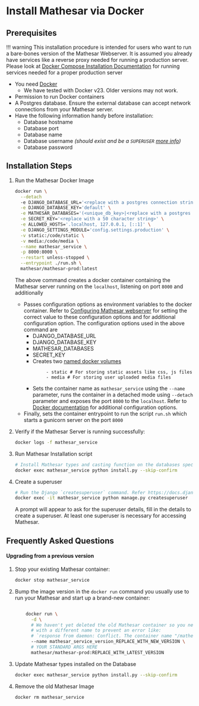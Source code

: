 # Install Mathesar via Docker


## Prerequisites
!!! warning
  This installation procedure is intended for users who want to run a bare-bones version of the Mathesar Webserver. It is assumed you already have services like a reverse proxy needed for running a production server. Please look at [Docker Compose Installation Documentation](../docker-compose/index.md) for running services needed for a proper production server 

- You need [Docker](https://docs.docker.com/get-docker/)
  - We have tested with Docker v23. Older versions may not work.
- Permission to run Docker containers
- A Postgres database. Ensure the external database can accept network connections from your Mathesar server.
- Have the following information handy before installation:
    - Database hostname
    - Database port
    - Database name
    - Database username _(should exist and be a `SUPERUSER` [more info](https://www.postgresql.org/docs/13/sql-createrole.html))_
    - Database password

## Installation Steps

1. Run the Mathesar Docker Image
    ```bash
    docker run \
      --detach
      -e DJANGO_DATABASE_URL='<replace with a postgres connection string>' \
      -e DJANGO_DATABASE_KEY='default' \
      -e MATHESAR_DATABASES='(<unique_db_key>|<replace with a postgres connection array>)' \
      -e SECRET_KEY='<replace with a 50 character string>' \
      -e ALLOWED_HOSTS='.localhost, 127.0.0.1, [::1]' \
      -e DJANGO_SETTINGS_MODULE='config.settings.production' \
      -v static:/code/static \
      -v media:/code/media \
      --name mathesar_service \
      -p 8000:8000 \
      --restart unless-stopped \
      --entrypoint ./run.sh \
      mathesar/mathesar-prod:latest
    ```
    The above command creates a docker container containing the Mathesar server running on the `localhost`,
   listening on port `8000` and additionally
   - Passes configuration options as environment variables to the docker container. Refer to [Configuring Mathesar webserver](../configuration.md#backend-configuration) for setting the correct value to these configuration options and for additional configuration option. The configuration options used in the above command are
     - DJANGO_DATABASE_URL
     - DJANGO_DATABASE_KEY
     - MATHESAR_DATABASES
     - SECRET_KEY
     - Creates two [named docker volumes](https://docs.docker.com/storage/volumes/)
        ```
             - static # For storing static assets like css, js files
             - media # For storing user uploaded media files
        ```
     - Sets the container name as `mathesar_service` using the `--name` parameter, runs the container in a detached mode using `--detach` parameter and exposes the port `8000` to the `localhost`. Refer to [Docker documentation](https://docs.docker.com/engine/reference/commandline/run/#options) for additional configuration options.
    - Finally, sets the container entrypoint to run the script `run.sh` which starts a gunicorn server on the port `8000`

2. Verify if the Mathesar Server is running successfully:
    ```bash
    docker logs -f mathesar_service
    ```

3. Run Mathesar Installation script
    ```bash
    # Install Mathesar types and casting function on the databases specified using the `MATHESAR_DATABASES` env variable in the previous step, run database migrations on the Django meta database,  store the static files in the `static` volumes.
    docker exec mathesar_service python install.py --skip-confirm
    ```

4. Create a superuser
    ```bash
    # Run the Django `createsuperuser` command. Refer https://docs.djangoproject.com/en/4.2/ref/django-admin/#createsuperuser
    docker exec -it mathesar_service python manage.py createsuperuser
    ```
    A prompt will appear to ask for the superuser details, fill in the details to create a superuser. At least one superuser is necessary for accessing Mathesar.

## Frequently Asked Questions

#### Upgrading from a previous version

1. Stop your existing Mathesar container:

    ```bash
    docker stop mathesar_service
    ```

2. Bump the image version in the `docker run` command you usually use to run your
   Mathesar and start up a brand-new container:

    ```bash
    
        docker run \
          -d \
          # We haven't yet deleted the old Mathesar container so you need to start this new one
          # with a different name to prevent an error like:
          # `response from daemon: Conflict. The container name "/mathesar_service" is already in use` 
          --name mathesar_service_version_REPLACE_WITH_NEW_VERSION \
          # YOUR STANDARD ARGS HERE
          mathesar/mathesar-prod:REPLACE_WITH_LATEST_VERSION
    ```

3. Update Mathesar types installed on the Database

    ```bash
    docker exec mathesar_service python install.py --skip-confirm
    ```

4. Remove the old Mathesar Image
    ```bash
   docker rm mathesar_service
    ```